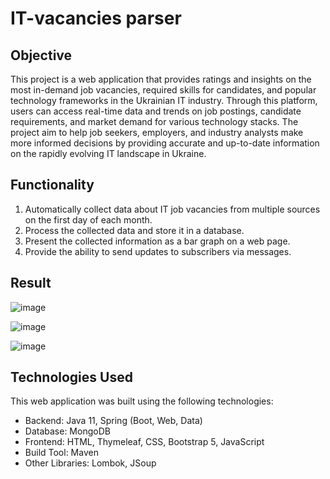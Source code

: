 # IT-vacancies parser

## Objective

This project is a web application that provides ratings and insights on the most in-demand job vacancies, 
required skills for candidates, and popular technology frameworks in the Ukrainian IT industry. 
Through this platform, users can access real-time data and trends on job postings, candidate requirements, and 
market demand for various technology stacks. The project aim to help job seekers, employers, and industry analysts 
make more informed decisions by providing accurate and up-to-date information on the rapidly evolving IT landscape in Ukraine.

## Functionality

1. Automatically collect data about IT job vacancies from multiple sources on the first day of each month.
2. Process the collected data and store it in a database.
3. Present the collected information as a bar graph on a web page.
4. Provide the ability to send updates to subscribers via messages.

## Result

![image](https://user-images.githubusercontent.com/48401922/222913450-3a02381b-313b-4539-8eb9-1925804f6974.png)

![image](https://user-images.githubusercontent.com/48401922/222913474-fef503a8-0403-4964-afe8-729c9f02452e.png)

![image](https://user-images.githubusercontent.com/48401922/222913495-994121f2-07da-40db-86c1-f64c6d6dfc3c.png)

## Technologies Used

This web application was built using the following technologies:

- Backend: Java 11, Spring (Boot, Web, Data)
- Database: MongoDB
- Frontend: HTML, Thymeleaf, CSS, Bootstrap 5, JavaScript
- Build Tool: Maven
- Other Libraries: Lombok, JSoup
